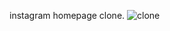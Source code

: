 instagram homepage clone.
![clone](https://github.com/synarda/Movie-App/assets/67860630/a4f4db6c-8c59-4ac6-a53e-2b401cfbd5c3)
